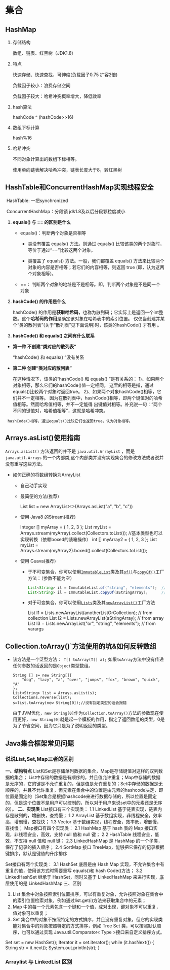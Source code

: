 # 集合

## HashMap

1. 存储结构

   数组、链表、红黑树（JDK1.8）

2. 特点

   快速存储、快速查找、可伸缩(负载因子0.75 扩容2倍)

   负载因子较小：浪费存储空间

   负载因子较大：哈希冲突概率增大，降低效率

3. hash算法

   hashCode ^ (hashCode>>16)

4. 数组下标计算

   hash%16

5. 哈希冲突

   不同对象计算出的数组下标相等。

   使用单向链表解决哈希冲突，链表长度大于8，转红黑树


## HashTable和ConcurrentHashMap实现线程安全

​	HashTable: 一把synchronized

​	ConcurrentHashMap：分段锁 jdk1.8及以后分段颗粒度减小

1. **equals() 与 == 的区别是什么** 

   - equals()：判断两个对象是否相等

     - 类没有覆盖 equals() 方法。则通过 equals() 比较该类的两个对象时，等价于通过“==”比较这两个对象。  

     - 类覆盖了 equals() 方法。一般，我们都覆盖 equals() 方法来比较两个对象的内容是否相等；若它们的内容相等，则返回 true (即，认为这两个对象相等)。  

   - ==： 判断两个对象的地址是不是相等。即，判断两个对象是不是同一个对象  

2.  **hashCode() 的作用是什么** 

    hashCode() 的作用是**获取哈希码**，也称为散列码；它实际上是返回一个int整数。这个**哈希码的作用**是确定该对象在哈希表中的索引位置。  仅仅当创建并某个“类的散列表”(关于“散列表”见下面说明)时，该类的hashCode() 才有用 。

3.  **hashCode() 和 equals() 之间有什么联系** 

   -  **第一种 不创建“类对应的散列表”** 

      “hashCode() 和 equals() ”没有关系

   -  **第二种 创建“类对应的散列表”** 

       在这种情况下，该类的“hashCode() 和 equals() ”是有关系的：
         1)、如果两个对象相等，那么它们的hashCode()值一定相同。
            这里的相等是指，通过equals()比较两个对象时返回true。
         2)、如果两个对象hashCode()相等，它们并不一定相等。
             因为在散列表中，hashCode()相等，即两个键值对的哈希值相等。然而哈希值相等，并不一定能得     出键值对相等。补充说一句：“两个不同的键值对，哈希值相等”，这就是哈希冲突。 

     hashCode()相等，通过equals()比较它们也返回true，认为对象相等。 
     

## Arrays.asList()使用指南

 `Arrays.asList()` 方法返回的并不是 `java.util.ArrayList` ，而是 `java.util.Arrays` 的一个内部类,这个内部类并没有实现集合的修改方法或者说并没有重写这些方法。 

- 如何正确的将数组转换为ArrayList

  -  自己动手实现

  - 最简便的方法(推荐)

    List list = new ArrayList<>(Arrays.asList("a", "b", "c"))

  - 使用 Java8 的Stream(推荐)

    Integer [] myArray = { 1, 2, 3 };
    List myList = Arrays.stream(myArray).collect(Collectors.toList());
    //基本类型也可以实现转换（依赖boxed的装箱操作）
    int [] myArray2 = { 1, 2, 3 };
    List myList = Arrays.stream(myArray2).boxed().collect(Collectors.toList());

  - 使用 Guava(推荐)

    - 于不可变集合，你可以使用[`ImmutableList`](https://github.com/google/guava/blob/master/guava/src/com/google/common/collect/ImmutableList.java)类及其[`of()`](https://github.com/google/guava/blob/master/guava/src/com/google/common/collect/ImmutableList.java#L101)与[`copyOf()`](https://github.com/google/guava/blob/master/guava/src/com/google/common/collect/ImmutableList.java#L225)工厂方法：（参数不能为空）

      ```java
      List<String> il = ImmutableList.of("string", "elements");  // from varargs
      List<String> il = ImmutableList.copyOf(aStringArray);      // from array
      ```

    - 对于可变集合，你可以使用[`Lists`](https://github.com/google/guava/blob/master/guava/src/com/google/common/collect/Lists.java)类及其[`newArrayList()`](https://github.com/google/guava/blob/master/guava/src/com/google/common/collect/Lists.java#L87)工厂方法

      List<String> l1 = Lists.newArrayList(anotherListOrCollection);    // from collection
      List<String> l2 = Lists.newArrayList(aStringArray);               // from array
      List<String> l3 = Lists.newArrayList("or", "string", "elements"); // from varargs

## Collection.toArray()`方法使用的坑&如何反转数组

- 该方法是一个泛型方法：` T[] toArray(T[] a);` 如果`toArray`方法中没有传递任何参数的话返回的是`Object`类型数组。

  ```
  String [] s= new String[]{
      "dog", "lazy", "a", "over", "jumps", "fox", "brown", "quick", "A"
  };
  List<String> list = Arrays.asList(s);
  Collections.reverse(list);
  s=list.toArray(new String[0]);//没有指定类型的话会报错
  ```

  由于JVM优化，`new String[0]`作为`Collection.toArray()`方法的参数现在使用更好，`new String[0]`就是起一个模板的作用，指定了返回数组的类型，0是为了节省空间，因为它只是为了说明返回的类型。

## Java集合框架常见问题

### 说说List,Set,Map三者的区别

**一、结构特点**
List和Set是存储单列数据的集合，Map是存储键值对这样的双列数据的集合；
List中存储的数据是有顺序的，并且值允许重复；Map中存储的数据是无序的，它的键是不允许重复的，但是值是允许重复的；Set中存储的数据是无顺序的，并且不允许重复，但元素在集合中的位置是由元素的hashcode决定，即位置是固定的（Set集合是根据hashcode来进行数据存储的，所以位置是固定的，但是这个位置不是用户可以控制的，所以对于用户来说set中的元素还是无序的）。
**二、实现类**
List接口有三个实现类：
1.1 LinkedList
基于链表实现，链表内存是散列的，增删快，查找慢；
1.2 ArrayList
基于数组实现，非线程安全，效率高，增删慢，查找快；
1.3 Vector
基于数组实现，线程安全，效率低，增删慢，查找慢；
Map接口有四个实现类：
2.1 HashMap
基于 hash 表的 Map 接口实现，非线程安全，高效，支持 null 值和 null
键；
2.2 HashTable
线程安全，低效，不支持 null 值和 null 键；
2.3 LinkedHashMap
是 HashMap 的一个子类，保存了记录的插入顺序；
2.4 SortMap 接口
TreeMap，能够把它保存的记录根据键排序，默认是键值的升序排序

Set接口有两个实现类：
3.1 HashSet
底层是由 Hash Map 实现，不允许集合中有重复的值，使用该方式时需要重写 equals()和 hash Code()方法；
3.2 LinkedHashSet
继承于 HashSet，同时又基于 LinkedHashMap 来进行实现，底层使用的是 LinkedHashMap
三、区别

 1. List 集合中对象按照索引位置排序，可以有重复对象，允许按照对象在集合中的索引位置检索对象，例如通过list.get(i)方法来获取集合中的元素；
 2. Map 中的每一个元素包含一个键和一个值，成对出现，键对象不可以重复，值对象可以重复；
 3. Set 集合中的对象不按照特定的方式排序，并且没有重复对象，但它的实现类能对集合中的对象按照特定的方式排序，例如 Tree Set 类，可以按照默认顺序，也可以通过实现 Java.util.Comparator< Type >接口来自定义排序方式。 

 Set<String> set = new HashSet<String>();
Iterator<String> it = set.iterator();
while (it.hasNext()) {
 String str = it.next();
 System.out.println(str);
} 



### Arraylist 与 LinkedList 区别

